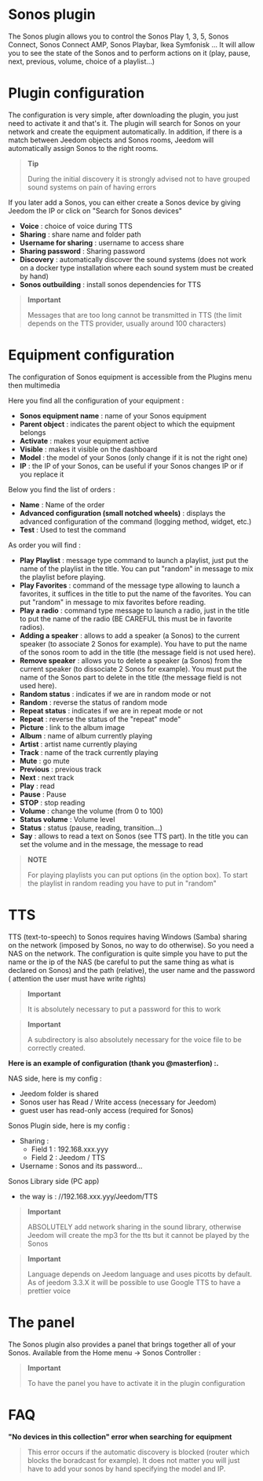 # Sonos plugin

The Sonos plugin allows you to control the Sonos Play 1, 3, 5, Sonos Connect, Sonos Connect AMP, Sonos Playbar, Ikea Symfonisk ... It will allow you to see the state of the Sonos and to perform actions on it (play, pause, next, previous, volume, choice of a playlist…)

# Plugin configuration

The configuration is very simple, after downloading the plugin, you just need to activate it and that's it. The plugin will search for Sonos on your network and create the equipment automatically. In addition, if there is a match between Jeedom objects and Sonos rooms, Jeedom will automatically assign Sonos to the right rooms.

> **Tip**
>
> During the initial discovery it is strongly advised not to have grouped sound systems on pain of having errors

If you later add a Sonos, you can either create a Sonos device by giving Jeedom the IP or click on "Search for Sonos devices"

-   **Voice** : choice of voice during TTS
-   **Sharing** : share name and folder path
-   **Username for sharing** : username to access share
-   **Sharing password** : Sharing password
-   **Discovery** : automatically discover the sound systems (does not work on a docker type installation where each sound system must be created by hand)
-   **Sonos outbuilding** : install sonos dependencies for TTS

> **Important**
>
> Messages that are too long cannot be transmitted in TTS (the limit
> depends on the TTS provider, usually around 100 characters)

# Equipment configuration

The configuration of Sonos equipment is accessible from the Plugins menu then multimedia

Here you find all the configuration of your equipment :

-   **Sonos equipment name** : name of your Sonos equipment
-   **Parent object** : indicates the parent object to which the equipment belongs
-   **Activate** : makes your equipment active
-   **Visible** : makes it visible on the dashboard
-   **Model** : the model of your Sonos (only change if it is not the right one)
-   **IP** : the IP of your Sonos, can be useful if your Sonos changes IP or if you replace it

Below you find the list of orders :

-   **Name** : Name of the order
-   **Advanced configuration (small notched wheels)** : displays the advanced configuration of the command (logging method, widget, etc.)
-   **Test** : Used to test the command

As order you will find :

-   **Play Playlist** : message type command to launch a playlist, just put the name of the playlist in the title. You can put "random" in message to mix the playlist before playing.
-   **Play Favorites** :  command of the message type allowing to launch a favorites, it suffices in the title to put the name of the favorites. You can put "random" in message to mix favorites before reading.
-   **Play a radio** : command type message to launch a radio, just in the title to put the name of the radio (BE CAREFUL this must be in favorite radios).
-   **Adding a speaker** : allows to add a speaker (a Sonos) to the current speaker (to associate 2 Sonos for example). You have to put the name of the sonos room to add in the title (the message field is not used here).
-   **Remove speaker** : allows you to delete a speaker (a Sonos) from the current speaker (to dissociate 2 Sonos for example). You must put the name of the Sonos part to delete in the title (the message field is not used here).
-   **Random status** : indicates if we are in random mode or not
-   **Random** : reverse the status of random mode
-   **Repeat status** : indicates if we are in repeat mode or not
-   **Repeat** : reverse the status of the "repeat" mode"
-   **Picture** : link to the album image
-   **Album** : name of album currently playing
-   **Artist** : artist name currently playing
-   **Track** : name of the track currently playing
-   **Mute** : go mute
-   **Previous** : previous track
-   **Next** : next track
-   **Play** : read
-   **Pause** : Pause
-   **STOP** : stop reading
-   **Volume** : change the volume (from 0 to 100)
-   **Status volume** : Volume level
-   **Status** : status (pause, reading, transition…)
-   **Say** : allows to read a text on Sonos (see TTS part). In the title you can set the volume and in the message, the message to read

> **NOTE**
>
> For playing playlists you can put options (in the option box). To start the playlist in random reading you have to put in "random"

# TTS

TTS (text-to-speech) to Sonos requires having Windows (Samba) sharing on the network (imposed by Sonos, no way to do otherwise). So you need a NAS on the network. The configuration is quite simple you have to put the name or the ip of the NAS (be careful to put the same thing as what is declared on Sonos) and the path (relative), the user name and the password ( attention the user must have write rights)

> **Important**
>
> It is absolutely necessary to put a password for this to work

> **Important**
>
> A subdirectory is also absolutely necessary for the voice file to be correctly created.

**Here is an example of configuration (thank you @masterfion) :.**

NAS side, here is my config :

-   Jeedom folder is shared
-   Sonos user has Read / Write access (necessary for Jeedom)
-   guest user has read-only access (required for Sonos)

Sonos Plugin side, here is my config :

-   Sharing :
    -   Field 1 : 192.168.xxx.yyy
    -   Field 2 : Jeedom / TTS
-   Username : Sonos and its password…

Sonos Library side (PC app)
-   the way is : //192.168.xxx.yyy/Jeedom/TTS

> **Important**
>
> ABSOLUTELY add network sharing in the sound library, otherwise Jeedom will create the mp3 for the tts but it cannot be played by the Sonos

> **Important**
>
> Language depends on Jeedom language and uses picotts by default. As of jeedom 3.3.X it will be possible to use Google TTS to have a prettier voice


# The panel

The Sonos plugin also provides a panel that brings together all of your Sonos. Available from the Home menu → Sonos Controller :

> **Important**
>
> To have the panel you have to activate it in the plugin configuration

# FAQ

**"No devices in this collection" error when searching for equipment**
>
> This error occurs if the automatic discovery is blocked (router which blocks the boradcast for example). It does not matter you will just have to add your sonos by hand specifying the model and IP.
